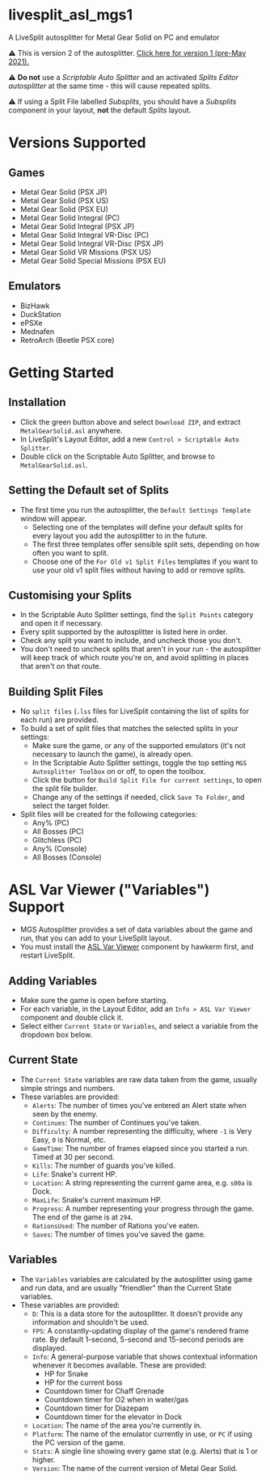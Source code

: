 # livesplit_asl_mgs1
A LiveSplit autosplitter for Metal Gear Solid on PC and emulator

⚠ This is version 2 of the autosplitter. [Click here for version 1 (pre-May 2021).](https://github.com/bmn/livesplit_asl_mgs1/tree/v1)

⚠ **Do not** use a *Scriptable Auto Splitter* and an activated *Splits Editor autosplitter* at the same time - this will cause repeated splits.

⚠ If using a Split File labelled *Subsplits*, you should have a *Subsplits* component in your layout, **not** the default *Splits* layout.

# Versions Supported
## Games
* Metal Gear Solid (PSX JP)
* Metal Gear Solid (PSX US)
* Metal Gear Solid (PSX EU)
* Metal Gear Solid Integral (PC)
* Metal Gear Solid Integral (PSX JP)
* Metal Gear Solid Integral VR-Disc (PC)
* Metal Gear Solid Integral VR-Disc (PSX JP)
* Metal Gear Solid VR Missions (PSX US)
* Metal Gear Solid Special Missions (PSX EU)
## Emulators
* BizHawk
* DuckStation
* ePSXe
* Mednafen
* RetroArch (Beetle PSX core)

# Getting Started

## Installation
* Click the green button above and select `Download ZIP`, and extract `MetalGearSolid.asl` anywhere.
* In LiveSplit's Layout Editor, add a new `Control > Scriptable Auto Splitter`.
* Double click on the Scriptable Auto Splitter, and browse to `MetalGearSolid.asl`.

## Setting the Default set of Splits
* The first time you run the autosplitter, the `Default Settings Template` window will appear.
  * Selecting one of the templates will define your default splits for every layout you add the autosplitter to in the future.
  * The first three templates offer sensible split sets, depending on how often you want to split.
  * Choose one of the `For Old v1 Split Files` templates if you want to use your old v1 split files without having to add or remove splits.

## Customising your Splits
* In the Scriptable Auto Splitter settings, find the `Split Points` category and open it if necessary.
* Every split supported by the autosplitter is listed here in order.
* Check any split you want to include, and uncheck those you don't.
* You don't need to uncheck splits that aren't in your run - the autosplitter will keep track of which route you're on, and avoid splitting in places that aren't on that route.

## Building Split Files
* No `split files` (`.lss` files for LiveSplit containing the list of splits for each run) are provided.
* To build a set of split files that matches the selected splits in your settings:
  * Make sure the game, or any of the supported emulators (it's not necessary to launch the game), is already open.
  * In the Scriptable Auto Splitter settings, toggle the top setting `MGS Autosplitter Toolbox` on or off, to open the toolbox.
  * Click the button for `Build Split File for current settings`, to open the split file builder.
  * Change any of the settings if needed, click `Save To Folder`, and select the target folder.
* Split files will be created for the following categories:
  * Any% (PC)
  * All Bosses (PC)
  * Glitchless (PC)
  * Any% (Console)
  * All Bosses (Console)

# ASL Var Viewer ("Variables") Support
* MGS Autosplitter provides a set of data variables about the game and run, that you can add to your LiveSplit layout.
* You must install the [ASL Var Viewer](https://github.com/hawkerm/LiveSplit.ASLVarViewer) component by hawkerm first, and restart LiveSplit.

## Adding Variables
* Make sure the game is open before starting.
* For each variable, in the Layout Editor, add an `Info > ASL Var Viewer` component and double click it.
* Select either `Current State` or `Variables`, and select a variable from the dropdown box below.

## Current State
* The `Current State` variables are raw data taken from the game, usually simple strings and numbers.
* These variables are provided:
  * `Alerts`: The number of times you've entered an Alert state when seen by the enemy.
  * `Continues`: The number of Continues you've taken.
  * `Difficulty`: A number representing the difficulty, where `-1` is Very Easy, `0` is Normal, etc.
  * `GameTime`: The number of frames elapsed since you started a run. Timed at 30 per second.
  * `Kills`: The number of guards you've killed.
  * `Life`: Snake's current HP.
  * `Location`: A string representing the current game area, e.g. `s00a` is Dock.
  * `MaxLife`: Snake's current maximum HP.
  * `Progress`: A number representing your progress through the game. The end of the game is at `294`.
  * `RationsUsed`: The number of Rations you've eaten.
  * `Saves`: The number of times you've saved the game.

## Variables
* The `Variables` variables are calculated by the autosplitter using game and run data, and are usually "friendlier" than the Current State variables.
* These variables are provided:
  * `D`: This is a data store for the autosplitter. It doesn't provide any information and shouldn't be used.
  * `FPS`: A constantly-updating display of the game's rendered frame rate. By default 1-second, 5-second and 15-second periods are displayed.
  * `Info`: A general-purpose variable that shows contextual information whenever it becomes available. These are provided:
    * HP for Snake
    * HP for the current boss
    * Countdown timer for Chaff Grenade
    * Countdown timer for O2 when in water/gas
    * Countdown timer for Diazepam
    * Countdown timer for the elevator in Dock
  * `Location`: The name of the area you're currently in.
  * `Platform`: The name of the emulator currently in use, or `PC` if using the PC version of the game.
  * `Stats`: A single line showing every game stat (e.g. Alerts) that is 1 or higher.
  * `Version`: The name of the current version of Metal Gear Solid.
  
